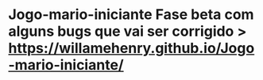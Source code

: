 # Jogo-mario-iniciante  Fase beta com alguns bugs que vai ser corrigido > https://willamehenry.github.io/Jogo-mario-iniciante/
